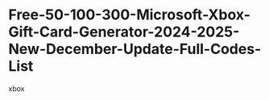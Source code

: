 # Free-50-100-300-Microsoft-Xbox-Gift-Card-Generator-2024-2025-New-December-Update-Full-Codes-List
xbox

